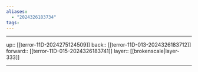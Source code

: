 ```yaml
---
aliases:
  - "2024326183734"
tags:
---
```




***

up:: [[terror-11D-2024275124509]]
back:: [[terror-11D-013-2024326183712]]
forward:: [[terror-11D-015-2024326183741]]
layer:: [[brokenscale|layer-333]]

***
